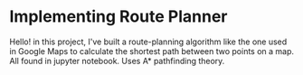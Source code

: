 # Implementing Route Planner
Hello! in this project, I've built a route-planning algorithm like the one used in Google Maps to calculate the shortest path between two points on a map.
All found in jupyter notebook. 
Uses A* pathfinding theory.

